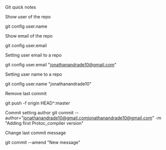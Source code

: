 Git quick notes


Show user of the repo

git config user.name


Show email of the repo

git config user.email



Setting user email to a repo

git config user.email "jonathanandrade10@gmail.com"


Setting user name to a repo

git config user.name "jonathanandrade10"



Remove last commit

git push -f origin HEAD^:master


Commit setting author
git commit --author="jonathanandrade10@gmail.com<jonathanandrade10@gmail.com>" -m "Adding first Protoc_compiler version"


Change last commit message

git commit --amend "New message"
